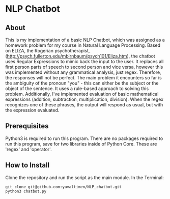 # NLP Chatbot

## About

This is my implementation of a basic NLP Chatbot, which was assigned as a homework problem for my course in Natural Language Processing.
Based on ELIZA, the Rogerian psychotherapist, (http://psych.fullerton.edu/mbirnbaum/psych101/Eliza.htm), the chatbot uses Regular Expressions to mimic back the input to the user.
It replaces all first person parts of speech to second person and vice versa,
however this was implemented without any grammatical analysis, just regex. Therefore,
the responses will not be perfect. The main problem it encounters so far is the ambiguity
of the pronoun "you" - this can either be the subject or the object of the sentence.
It uses a rule-based approach to solving this problem.
Additionally, I've implemented evaluation of basic mathematical expressions (addition, subtraction, multiplication, division). When the regex recognizes one of these phrases,
the output will respond as usual, but with the expression evaluated.

## Prerequisites

Python3 is required to run this program. There are no packages required to run this program, save for two libraries inside of Python Core. These are 'regex' and 'operator'.

## How to Install

Clone the repository and run the script as the main module. In the Terminal:

    git clone git@github.com:yuvaltimen/NLP_chatbot.git
    python3 chatbot.py

